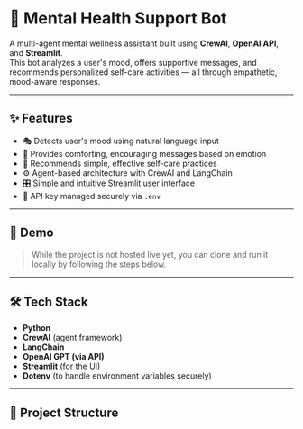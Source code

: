 # 🧠 Mental Health Support Bot

A multi-agent mental wellness assistant built using **CrewAI**, **OpenAI API**, and **Streamlit**.  
This bot analyzes a user's mood, offers supportive messages, and recommends personalized self-care activities — all through empathetic, mood-aware responses.

---

## ✨ Features

- 🎭 Detects user's mood using natural language input
- 💬 Provides comforting, encouraging messages based on emotion
- 🧘 Recommends simple, effective self-care practices
- ⚙️ Agent-based architecture with CrewAI and LangChain
- 🎛️ Simple and intuitive Streamlit user interface
- 🔐 API key managed securely via `.env`

---

## 🚀 Demo

> While the project is not hosted live yet, you can clone and run it locally by following the steps below.

---

## 🛠️ Tech Stack

- **Python**
- **CrewAI** (agent framework)
- **LangChain**
- **OpenAI GPT (via API)**
- **Streamlit** (for the UI)
- **Dotenv** (to handle environment variables securely)

---

## 📁 Project Structure

